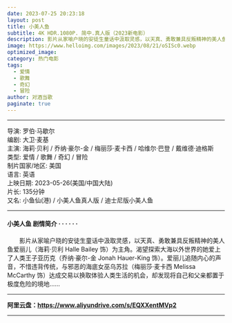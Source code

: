 ```yaml
---
date: 2023-07-25 20:23:18
layout: post
title: 小美人鱼
subtitle: 4K HDR.1080P. 简中.真人版（2023新电影）
description: 影片从家喻户晓的安徒生童话中汲取灵感，以天真、勇敢兼具反叛精神的美人鱼爱丽儿为主角。渴望探索大海以外世界的她爱上了人类王子亚历克...
image: https://www.helloimg.com/images/2023/08/21/oSISc0.webp
optimized_image: 
category: 热门电影
tags:
  - 爱情
  - 歌舞
  - 奇幻
  - 冒险
author: 对酒当歌
paginate: true
---
```


---

导演: 罗伯·马歇尔  
编剧: 大卫·麦基  
主演: 海莉·贝利 / 乔纳·豪尔-金 / 梅丽莎·麦卡西 / 哈维尔·巴登 / 戴维德·迪格斯  
类型: 爱情 / 歌舞 / 奇幻 / 冒险  
制片国家/地区: 美国  
语言: 英语  
上映日期: 2023-05-26(美国/中国大陆)  
片长: 135分钟  
又名: 小鱼仙(港) / 小美人鱼真人版 / 迪士尼版小美人鱼  

---

#### 小美人鱼 剧情简介 · · · · · ·

　　影片从家喻户晓的安徒生童话中汲取灵感，以天真、勇敢兼具反叛精神的美人鱼爱丽儿（海莉·贝利 Halle Bailey 饰）为主角。渴望探索大海以外世界的她爱上了人类王子亚历克（乔纳·豪尔-金 Jonah Hauer-King 饰）。爱丽儿追随内心的声音，不惜违背传统，与邪恶的海底女巫乌苏拉（梅丽莎·麦卡西 Melissa McCarthy 饰）达成交易以换取体验人类生活的机会，却发现将自己和父亲都置于极度危险的境地……

---

**阿里云盘：<https://www.aliyundrive.com/s/EQXXentMVp2>**

---
